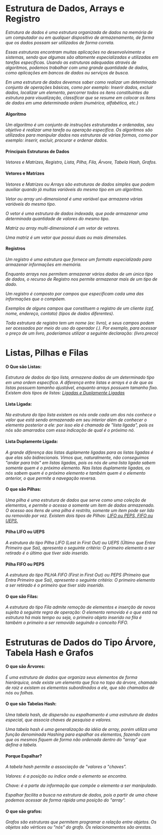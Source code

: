 # Estrutura de Dados, Arrays e Registro 

*Estrutura de dados é uma estrutura organizada de dados na memória de um computador ou em qualquer dispositivo de armazenamento, de forma que os dados possam ser utilizados de forma correta.*

*Essas estruturas encontram muitas aplicações no desenvolvimento e sistemas, sendo que algumas são altamente especializadas e utilizadas em tarefas específicas. Usando as estruturas adequadas através de algoritmos, podemos trabalhar com uma grande quantidade de dados, como aplicações em bancos de dados ou serviços de busca.*

*Em uma estrutura de dados devemos saber como realizar um determinado conjunto de operações básicas, como por exemplo: Inserir dados, excluir dados, localizar um elemento, percorrer todos os itens constituintes da estrutura para visualização, classificar que se resume em colocar os itens de dados em uma determinada ordem (numérica, alfabética, etc.)*

####  Algoritmo

*Um algoritmo é um conjunto de instruções estruturadas e ordenadas, seu objetivo é realizar uma tarefa ou operação específica.
Os algoritmos são utilizados para manipular dados nas estruturas de várias formas, como por exemplo: inserir, excluir, procurar e ordenar dados.*

#### Principais Estruturas de Dados

*Vetores e Matrizes, Registro, Lista, Pilha, Fila, Árvore, Tabela Hash, Grafos.*

#### Vetores e Matrizes

*Vetores e Matrizes ou Arrays são estruturas de dados simples que podem auxiliar quando já muitas variáveis do mesmo tipo em um algoritmo.*

*Vetor ou array uni-dimensional é uma variável que armazena várias variáveis do mesmo tipo.*

*O vetor é uma estrutura de dados indexada, que pode armazenar uma determinada quantidade de valores do mesmo tipo.*

*Matriz ou array multi-dimensional é um vetor de vetores.*

*Uma matriz é um vetor que possui duas ou mais dimensões.*

#### Registros

*Um registro é uma estrutura que fornece um formato especializado para armazenar informações em memória.*

*Enquanto arrays nos permitem armazenar vários dados de um único tipo de dados, o recurso de Registro nos permite armazenar mais de um tipo de dado.*

*Um registro é composto por campos que especificam cada uma das informações que o compõem.*

*Exemplos de alguns campos que constituem o registro de um cliente (cpf, nome, endereço, contato) (tipos de dados diferentes)*.

*Toda estrutura de registro tem um nome (ex: livro), e seus campos podem ser acessados por meio do uso do operador (.).*
*Por exemplo, para acessar o preço de um livro, poderíamos utilizar a seguinte declaração: (livro.preco)*



# Listas, Pilhas e Filas

#### O Que são Listas:

*Estrutura de dados do tipo lista, armazena dados de um determinado tipo em uma ordem específica.*
*A diferença entre listas e arrays é a de que as listas possuem tamanho ajustável, enquanto arrays possuem tamanho fixo.*
*Existem dois tipos de listas: <u>Ligadas e Duplamente Ligadas</u>*

#### Lista Ligada:

*Na estrutura do tipo lista existem os nós onde cada um dos nós conhece o valor que está sendo armazenado em seu interior além de conhecer o elemento posterior a ele: por isso ela é chamada de "lista ligada", pois os nós são amarrados com essa indicação de qual é o próximo nó.*

#### Lista Duplamente Ligada:

*A grande diferença das listas duplamente ligadas para as listas ligadas é que elas são bidirecionais. Vimos que, naturalmente, não conseguimos "andar para trás" em listas ligadas, pois os nós de uma lista ligada sabem somente quem é o próximo elemento. Nas listas duplamente ligadas, os nós sabem quem é o próximo elemento e também quem é o elemento anterior, o que permite a navegação reversa.*

#### O que são Pilhas:

*Uma pilha é uma estrutura de dados que serve como uma coleção de elementos, e permite o acesso a somente um item de dados armazenado.
O acesso aos itens de uma pilha é restrito, somente um item pode ser lido ou removido por vez.
Existem dois tipos de Pilhas: <u>LIFO ou PEPS, FIFO ou UEPS.</u>*

#### Pilha LIFO ou UEPS

*A estrutura do tipo Pilha LIFO (Last in First Out) ou UEPS (Último que Entra Primeiro que Sai), apresenta o seguinte critério: O primeiro elemento a ser retirado é o último que tiver sido inserido.*

#### Pilha FIFO ou PEPS

*A estrutura do tipo PILHA FIFO (First in First Out) ou PEPS (Primeiro que Entra Primeiro que Sai), apresenta o seguinte critério: O primeiro elemento a ser retirado é o primeiro que tiver sido inserido.*

#### O que são Filas:

*A estrutura do tipo Fila admite remoção de elementos e inserção de novos sujeita à seguinte regra de operação:
O elemento removido é o que está na estrutura há mais tempo ou seja, o primeiro objeto inserido na fila é também o primeiro a ser removido seguindo o conceito FIFO.*



# Estruturas de Dados do Tipo Árvore, Tabela Hash e Grafos

#### O que são Árvores:

*É uma estrutura de dados que organiza seus elementos de forma hierárquica, onde existe um elemento que fica no topo da árvore, chamado de raiz e existem os elementos subordinados a ele, que são chamados de nós ou folhas.*

#### O que são Tabelas Hash:

*Uma tabela hash, de dispersão ou espalhamento é uma estrutura de dados especial, que associa chaves de pesquisa a valores.*

*Uma tabela hash é uma generalização da idéia de array, porém utiliza uma função denominada Hashing para espalhar os elementos, fazendo com que os mesmos fiquem de forma não ordenada dentro do "array" que defina a tabela.*

#### Porque Espalhar?

*A tabela hash permite a associação de "valores a "chaves".*

*Valores: é a posição ou índice onde o elemento se encontra.*

*Chave: é a parte da informação que compõe o elemento a ser manipulado.*

*Espalhar facilita a busca na estrutura de dados, pois a partir de uma chave podemos acessar de forma rápida uma posição do "array".*

#### O que são grafos:

*Grafos são estruturas que permitem programar a relação entre objetos.
Os objetos são vértices ou "nós" do grafo. Os relacionamentos são arestas.*

